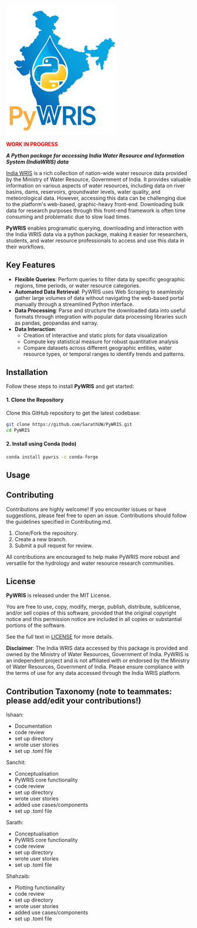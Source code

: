 <img src="./docs/logos/PyWRIS_logo.png" alt="logo" width="300" height="auto">
<p><b style="color:red;">WORK IN PROGRESS</b></p>


**_A Python package for accessing India Water Resource and Information System (IndiaWRIS) data_**

[India WRIS](https://indiawris.gov.in/wris/#/) is a rich collection of nation-wide water resource data provided by the Ministry of Water Resource, Government of India. It provides valuable information on various aspects of water resources, including data on river basins, dams, reservoirs, groundwater levels, water quality, and meteorological data. However, accessing this data can be challenging due to the platform's web-based, graphic-heavy front-end. Downloading bulk data for research purposes through this front-end framework is often time consuming and problematic due to slow load times.

**PyWRIS** enables programatic querying, downloading and interaction with the India WRIS data via a python package, making it easier for researchers, students, and water resource professionals to access and use this data in their workflows.

## Key Features

- **Flexible Queries**: Perform queries to filter data by specific geographic regions, time periods, or water resource categories.
- **Automated Data Retrieval**: PyWRIS uses Web Scraping to seamlessly gather large volumes of data without navigating the web-based portal manually through a streamlined Python interface.
- **Data Processing**: Parse and structure the downloaded data into useful formats through integration with popular data processing libraries such as pandas, geopandas and xarray.
- **Data Interaction**:
  - Creation of interactive and static plots for data visualization
  - Compute key statistical measure for robust quantitative analysis
  - Compare datasets across different geographic entities, water resource types, or temporal ranges to identify trends and patterns.

## Installation

Follow these steps to install **PyWRIS** and get started:

#### 1. Clone the Repository

Clone this GitHub repository to get the latest codebase:

```bash
git clone https://github.com/SarathUW/PyWRIS.git
cd PyWRIS
```

#### 2. Install using Conda (todo)

```bash
conda install pywris -c conda-forge
```

## Usage

## Contributing

Contributions are highly welcome! If you encounter issues or have suggestions, please feel free to open an issue. Contributions should follow the guidelines specified in Contributing.md.

1. Clone/Fork the repository.
2. Create a new branch.
3. Submit a pull request for review.

All contributions are encouraged to help make PyWRIS more robust and versatile for the hydrology and water resource research communities.

## License

**PyWRIS** is released under the MIT License.

You are free to use, copy, modify, merge, publish, distribute, sublicense, and/or sell copies of this software, provided that the original copyright notice and this permission notice are included in all copies or substantial portions of the software.

See the full text in [LICENSE](./LICENSE) for more details.

**Disclaimer**: The India WRIS data accessed by this package is provided and owned by the Ministry of Water Resources, Government of India. PyWRIS is an independent project and is not affiliated with or endorsed by the Ministry of Water Resources, Government of India. Please ensure compliance with the terms of use for any data accessed through the India WRIS platform.

## Contribution Taxonomy (note to teammates: please add/edit your contributions!)
Ishaan:
- Documentation
- code review
- set up directory
- wrote user stories
- set up .toml file
  
Sanchit:
- Conceptualisation
- PyWRIS core functionality
- code review
- set up directory
- wrote user stories
- added use cases/components
- set up .toml file
  
Sarath:
- Conceptualisation
- PyWRIS core functionality
- code review
- set up directory
- wrote user stories
- set up .toml file

Shahzaib:
- Plotting functionality
- code review
- set up directory
- wrote user stories
- added use cases/components
- set up .toml file
